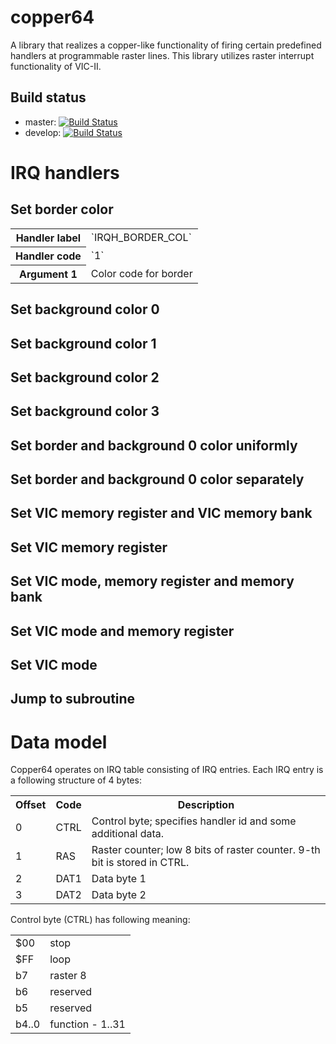 # copper64

A library that realizes a copper-like functionality of firing certain predefined handlers 
at programmable raster lines. This library utilizes raster interrupt functionality of VIC-II.

## Build status

* master: [![Build Status](https://travis-ci.org/c64lib/copper64.svg?branch=master)](https://travis-ci.org/c64lib/copper64)
* develop: [![Build Status](https://travis-ci.org/c64lib/copper64.svg?branch=develop)](https://travis-ci.org/c64lib/copper64)

# IRQ handlers
## Set border color
<table>
	<tr>
		<th>Handler label</th><td>`IRQH_BORDER_COL`</td>
	</tr>
	<tr>
		<th>Handler code</th><td>`1`</td>
	</tr>
	<tr>
		<th>Argument 1</th><td>Color code for border</td>
	</tr>
</table>

## Set background color 0

## Set background color 1

## Set background color 2

## Set background color 3

## Set border and background 0 color uniformly

## Set border and background 0 color separately

## Set VIC memory register and VIC memory bank

## Set VIC memory register

## Set VIC mode, memory register and memory bank

## Set VIC mode and memory register

## Set VIC mode

## Jump to subroutine

# Data model
Copper64 operates on IRQ table consisting of IRQ entries. Each IRQ entry is
a following structure of 4 bytes:

<table>
	<tr>
		<th>Offset</th><th>Code</th><th>Description</th>
	</tr>
	<tr>
		<td>0</td><td>CTRL</td><td>Control byte; specifies handler id and some additional data.</td>
	</tr>
	<tr>
		<td>1</td><td>RAS</td><td>Raster counter; low 8 bits of raster counter. 9-th bit is stored in CTRL.</td>
	</tr>
	<tr>
		<td>2</td><td>DAT1</td><td>Data byte 1</td>
	</tr>
	<tr>
		<td>3</td><td>DAT2</td><td>Data byte 2</td>
	</tr>
</table>

Control byte (CTRL) has following meaning:

<table>
	<tr><td>$00</td><td>stop</td></tr>
	<tr><td>$FF</td><td>loop</td></tr>
	<tr><td>b7</td><td>raster 8</td></tr>
	<tr><td>b6</td><td>reserved</td></tr>
	<tr><td>b5</td><td>reserved</td></tr>
	<tr><td>b4..0</td><td>function - 1..31</td></tr>
</table>
	
